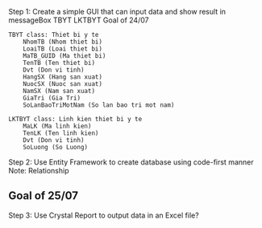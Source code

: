 ﻿Step 1: Create a simple GUI that can input data and show result in messageBox
	TBYT
	LKTBYT
Goal of 24/07


	TBYT class: Thiet bi y te
		NhomTB (Nhom thiet bi)
		LoaiTB (Loai thiet bi)
		MaTB_GUID (Ma thiet bi)
		TenTB (Ten thiet bi)
		Dvt (Don vi tinh)
		HangSX (Hang san xuat)
		NuocSX (Nuoc san xuat)
		NamSX (Nam san xuat)
		GiaTri (Gia Tri)
		SoLanBaoTriMotNam (So lan bao tri mot nam)

	LKTBYT class: Linh kien thiet bi y te
		MaLK (Ma linh kien)
		TenLK (Ten linh kien)
		Dvt (Don vi tinh)
		SoLuong (So Luong)

Step 2: Use Entity Framework to create database using code-first manner
	Note: Relationship

Goal of 25/07
---------------------------------------------------------------------------
Step 3: Use Crystal Report to output data in an Excel file?
